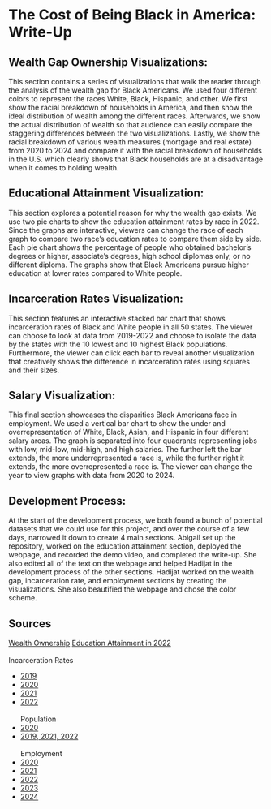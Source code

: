 # The Cost of Being Black in America: Write-Up



## Wealth Gap Ownership Visualizations:

This section contains a series of visualizations that walk the reader through the analysis of the wealth gap for Black Americans. We used four different colors to represent the races White, Black, Hispanic, and other. We first show the racial breakdown of households in America, and then show the ideal distribution of wealth among the different races. Afterwards, we show the actual distribution of wealth so that audience can
easily compare the staggering differences between the two visualizations. Lastly, we show the racial breakdown of various wealth measures (mortgage and real estate) from 2020 to 2024 and compare it with the racial breakdown of households in the U.S. which clearly shows that Black households are at a disadvantage when it comes to holding wealth. 

## Educational Attainment Visualization:

This section explores a potential reason for why the wealth gap exists. We use two pie charts to show the education attainment rates by race in 2022. Since the graphs are interactive, viewers can change the race of each graph to compare two race’s education rates to compare them side by side. Each pie chart shows the percentage of people who obtained bachelor’s degrees or higher, associate’s degrees, high school diplomas only,
or no different diploma. The graphs show that Black Americans pursue higher education at lower rates compared to White people.

## Incarceration Rates Visualization:

This section features an interactive stacked bar chart that shows incarceration rates of Black and White people in all 50 states. The viewer can choose to look at data from 2019-2022 and choose to isolate the data by the states with the 10 lowest and 10 highest Black populations. Furthermore, the viewer can click each bar to reveal another visualization that creatively shows the difference in incarceration rates using squares and their sizes. 

## Salary Visualization:

This final section showcases the disparities Black Americans face in employment. We used a vertical bar chart to show the under and overrepresentation of White, Black, Asian, and Hispanic in four different salary areas. The graph is separated into four quadrants representing jobs with low, mid-low, mid-high, and high salaries. The further left the bar extends, the more underrepresented a race is, while the further right it extends, the more overrepresented a race is. The viewer can change the year to view graphs with data from 2020 to 2024. 

## Development Process:

At the start of the development process, we both found a bunch of potential datasets that we could use for this project, and over the course of a few days, narrowed it down to create 4 main sections. Abigail set up the repository, worked on the education attainment section, deployed the webpage, and recorded the demo video, and completed the write-up. She also edited all of the text on the webpage and helped Hadijat in the development process of the other sections. Hadijat worked on the wealth gap, incarceration rate, and employment sections by creating the visualizations. She also beautified the webpage and chose the color scheme.

## Sources
[Wealth Ownership](https://www.federalreserve.gov/releases/z1/dataviz/dfa/distribute/chart/#quarter:122;series:Private%20businesses;demographic:race;population:1,3,5,7;units:shares;range:1989.3,2020.1)
[Education Attainment in 2022](https://www.census.gov/data/tables/2022/demo/educational-attainment/cps-detailed-tables.html)
<br><br>
Incarceration Rates
- [2019](https://bjs.ojp.gov/library/publications/prisoners-2019)
- [2020](https://bjs.ojp.gov/library/publications/prisoners-2020-statistical-tables)
- [2021](https://bjs.ojp.gov/library/publications/prisoners-2021-statistical-tables)
- [2022](https://bjs.ojp.gov/library/publications/prisoners-2022-statistical-tables)
<br><br>
Population
- [2020](https://wonder.cdc.gov/single-race-single-year-v2021.html)
- [2019, 2021, 2022](https://www.kff.org/other/state-indicator/distribution-by-raceethnicity/?currentTimeframe=0&sortModel=%7B%22colId%22:%22Location%22,%22sort%22:%22asc%22%7D)
<br><br>
Employment
- [2020](https://www.bls.gov/cps/aa2020/cpsaat11.htm)
- [2021](https://www.bls.gov/cps/aa2021/cpsaat11.htm)
- [2022](https://www.bls.gov/cps/aa2022/cpsaat11.htm)
- [2023](https://www.bls.gov/cps/aa2022/cpsaat11.htm)
- [2024](https://www.bls.gov/cps/cpsaat11.htm)


